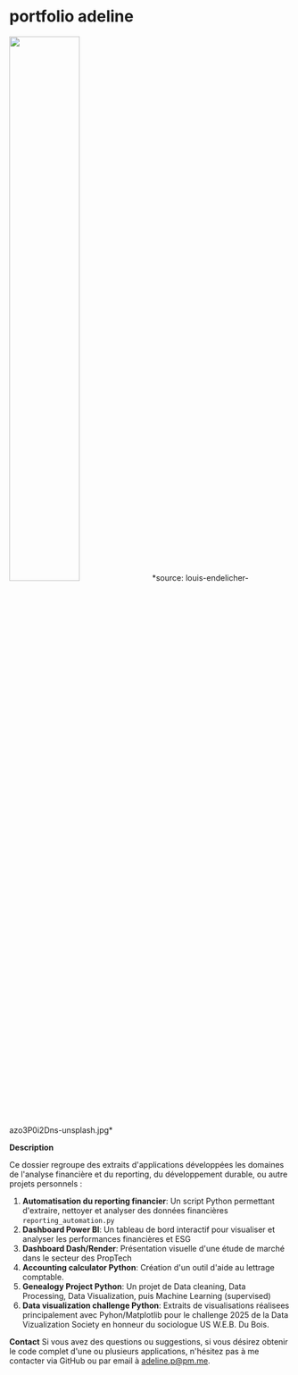 # portfolio adeline
<img width='50%' src='https://images.unsplash.com/photo-1568304955288-e5c3b26bb813?q=80&w=1974&auto=format&fit=crop&ixlib=rb-4.0.3&ixid=M3wxMjA3fDB8MHxwaG90by1wYWdlfHx8fGVufDB8fHx8fA%3D%3D'/>
*source: louis-endelicher-azo3P0i2Dns-unsplash.jpg*

**Description**

Ce dossier regroupe des extraits d'applications développées les domaines de l'analyse financière et du reporting, du développement durable, ou autre projets personnels :

1. **Automatisation du reporting financier**: Un script Python permettant d'extraire, nettoyer et analyser des données financières `reporting_automation.py`
2. **Dashboard Power BI**: Un tableau de bord interactif pour visualiser et analyser les performances financières et ESG
3. **Dashboard Dash/Render**: Présentation visuelle d'une étude de marché dans le secteur des PropTech
4. **Accounting calculator Python**: Création d'un outil d'aide au lettrage comptable.
5. **Genealogy Project Python**: Un projet de Data cleaning, Data Processing, Data Visualization, puis Machine Learning (supervised)
6. **Data visualization challenge Python**: Extraits de visualisations réalisees principalement avec Pyhon/Matplotlib pour le challenge 2025 de la Data Vizualization Society en honneur du sociologue US W.E.B. Du Bois.

**Contact**
Si vous avez des questions ou suggestions, si vous désirez obtenir le code complet d'une ou plusieurs applications, n'hésitez pas à me contacter via GitHub ou par email à adeline.p@pm.me.
